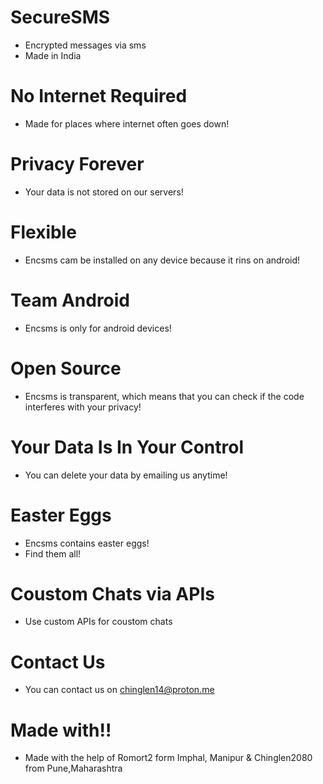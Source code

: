 # SecureSMS
 - Encrypted messages via sms
 - Made in India

# No Internet Required
 - Made for places where internet often goes down!

# Privacy Forever
 - Your data is not stored on our servers!

# Flexible 
 - Encsms cam be installed on any device because it rins on android!

# Team Android
 - Encsms is only for android devices!

# Open Source 
 - Encsms is transparent, which means that you can check if the code interferes with your privacy!

# Your Data Is In Your Control
 - You can delete your data by emailing us anytime!

# Easter Eggs
 - Encsms contains easter eggs!
 - Find them all!

# Coustom Chats via APIs
 - Use custom APIs for coustom chats

# Contact Us
 - You can contact us on chinglen14@proton.me 

# Made with!!
 - Made with the help of Romort2 form Imphal, Manipur 
 &
 Chinglen2080 from Pune,Maharashtra 
